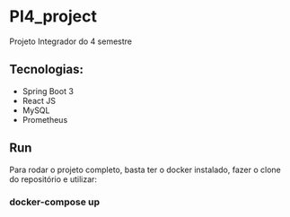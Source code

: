 # PI4_project
Projeto Integrador do 4 semestre

## Tecnologias:
- Spring Boot 3
- React JS
- MySQL
- Prometheus

## Run
Para rodar o projeto completo, basta ter o docker instalado, fazer o clone do repositório e utilizar:
### docker-compose up
